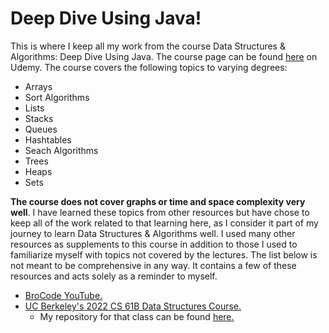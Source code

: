 # Deep Dive Using Java!

This is where I keep all my work from the course Data Structures & Algorithms: Deep Dive Using Java. The course page can be found [here](https://www.udemy.com/course/data-structures-and-algorithms-deep-dive-using-java/) on Udemy. The course covers the following topics to varying degrees:
- Arrays 
- Sort Algorithms
- Lists
- Stacks
- Queues
- Hashtables
- Seach Algorithms
- Trees
- Heaps
- Sets

**The course does not cover graphs or time and space complexity very well**. I have learned these topics from other resources but have chose to keep all of the work related to that learning here, as I consider it part of my journey to learn Data Structures & Algorithms well. I used many other resources as supplements to this course in addition to those I used to familiarize myself with topics not covered by the lectures. The list below is not meant to be comprehensive in any way. It contains a few of these resources and acts solely as a reminder to myself. 
- [BroCode YouTube.](https://www.youtube.com/c/BroCodez)
- [UC Berkeley's 2022 CS 61B Data Structures Course.](https://fa22.datastructur.es/)
  - My repository for that class can be found [here.](https://github.com/freddydrew/cs61b)

